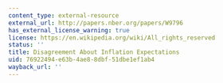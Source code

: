 ```yaml
---
content_type: external-resource
external_url: http://papers.nber.org/papers/W9796
has_external_license_warning: true
license: https://en.wikipedia.org/wiki/All_rights_reserved
status: ''
title: Disagreement About Inflation Expectations
uid: 76922494-e63b-4ae8-8dbf-51dbe1ef1ab4
wayback_url: ''
---
```

